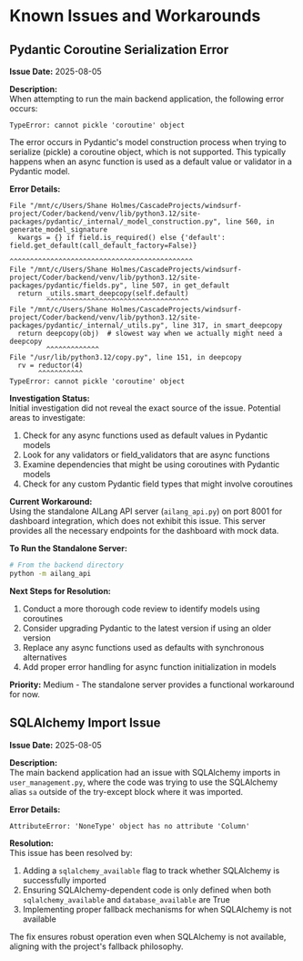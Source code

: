# Known Issues and Workarounds

## Pydantic Coroutine Serialization Error

**Issue Date:** 2025-08-05

**Description:**  
When attempting to run the main backend application, the following error occurs:

```
TypeError: cannot pickle 'coroutine' object
```

The error occurs in Pydantic's model construction process when trying to serialize (pickle) a coroutine object, which is not supported. This typically happens when an async function is used as a default value or validator in a Pydantic model.

**Error Details:**
```
File "/mnt/c/Users/Shane Holmes/CascadeProjects/windsurf-project/Coder/backend/venv/lib/python3.12/site-packages/pydantic/_internal/_model_construction.py", line 560, in generate_model_signature
  kwargs = {} if field.is_required() else {'default': field.get_default(call_default_factory=False)}  
                                                    ^^^^^^^^^^^^^^^^^^^^^^^^^^^^^^^^^^^^^^^^^^^^^   
File "/mnt/c/Users/Shane Holmes/CascadeProjects/windsurf-project/Coder/backend/venv/lib/python3.12/site-packages/pydantic/fields.py", line 507, in get_default
  return _utils.smart_deepcopy(self.default)
         ^^^^^^^^^^^^^^^^^^^^^^^^^^^^^^^^^^^
File "/mnt/c/Users/Shane Holmes/CascadeProjects/windsurf-project/Coder/backend/venv/lib/python3.12/site-packages/pydantic/_internal/_utils.py", line 317, in smart_deepcopy
  return deepcopy(obj)  # slowest way when we actually might need a deepcopy
         ^^^^^^^^^^^^^
File "/usr/lib/python3.12/copy.py", line 151, in deepcopy
  rv = reductor(4)
       ^^^^^^^^^^^
TypeError: cannot pickle 'coroutine' object
```

**Investigation Status:**  
Initial investigation did not reveal the exact source of the issue. Potential areas to investigate:

1. Check for any async functions used as default values in Pydantic models
2. Look for any validators or field_validators that are async functions
3. Examine dependencies that might be using coroutines with Pydantic models
4. Check for any custom Pydantic field types that might involve coroutines

**Current Workaround:**  
Using the standalone AILang API server (`ailang_api.py`) on port 8001 for dashboard integration, which does not exhibit this issue. This server provides all the necessary endpoints for the dashboard with mock data.

**To Run the Standalone Server:**
```bash
# From the backend directory
python -m ailang_api
```

**Next Steps for Resolution:**
1. Conduct a more thorough code review to identify models using coroutines
2. Consider upgrading Pydantic to the latest version if using an older version
3. Replace any async functions used as defaults with synchronous alternatives
4. Add proper error handling for async function initialization in models

**Priority:** Medium - The standalone server provides a functional workaround for now.

## SQLAlchemy Import Issue

**Issue Date:** 2025-08-05

**Description:**  
The main backend application had an issue with SQLAlchemy imports in `user_management.py`, where the code was trying to use the SQLAlchemy alias `sa` outside of the try-except block where it was imported.

**Error Details:**
```
AttributeError: 'NoneType' object has no attribute 'Column'
```

**Resolution:**  
This issue has been resolved by:
1. Adding a `sqlalchemy_available` flag to track whether SQLAlchemy is successfully imported
2. Ensuring SQLAlchemy-dependent code is only defined when both `sqlalchemy_available` and `database_available` are True
3. Implementing proper fallback mechanisms for when SQLAlchemy is not available

The fix ensures robust operation even when SQLAlchemy is not available, aligning with the project's fallback philosophy.
